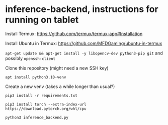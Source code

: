 # inference-backend, instructions for running on tablet

Install Termux: https://github.com/termux/termux-app#Installation

Install Ubuntu in Termux: https://github.com/MFDGaming/ubuntu-in-termux

`apt-get update && apt-get install -y libopencv-dev python3-pip git` and possibly `openssh-client`

Clone this repository (might need a new SSH key)

`apt install python3.10-venv`

Create a new venv (takes a while longer than usual?)

`pip3 install -r requirements.txt`

`pip3 install torch --extra-index-url https://download.pytorch.org/whl/cpu`

`python3 inference_backend.py`